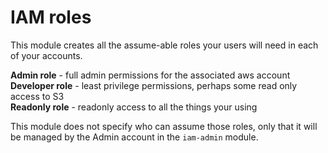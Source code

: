 # IAM roles

This module creates all the assume-able roles your users will need in each of your accounts.

**Admin role** - full admin permissions for the associated aws account  
**Developer role** - least privilege permissions, perhaps some read only access to S3  
**Readonly role** - readonly access to all the things your using  


This module does not specify who can assume those roles, only that it will be managed by the Admin account in the `iam-admin` module.